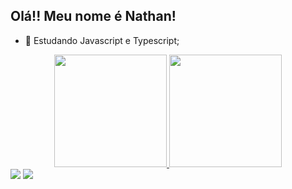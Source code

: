 ## Olá!! Meu nome é Nathan!

- 🌱 Estudando Javascript e Typescript;

<div align="center">
  <a href="https://github.com/Nathanms1">
  <img height="180em" src="https://github-readme-stats.vercel.app/api?username=Nathanms1&show_icons=true&theme=dracula&include_all_commits=true&count_private=true"/>
  <img height="180em" src="https://github-readme-stats.vercel.app/api/top-langs/?username=Nathanms1&layout=compact&langs_count=7&theme=dracula"/>
</div>

  <div> 
  <a href = "mailto:nathanms2000@outlook.com"><img src="https://img.shields.io/badge/Microsoft_Outlook-0078D4?style=for-the-badge&logo=microsoft-outlook&logoColor=white" target="_blank"></a>
  <a href="https://www.linkedin.com/in/nathanmaria2000" target="_blank"><img src="https://img.shields.io/badge/-LinkedIn-%230077B5?style=for-the-badge&logo=linkedin&logoColor=white" target="_blank"></a> 
 
</div>
  
  
